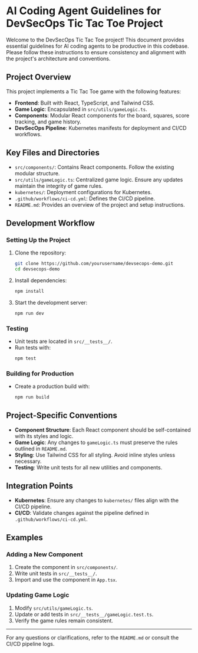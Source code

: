 # AI Coding Agent Guidelines for DevSecOps Tic Tac Toe Project

Welcome to the DevSecOps Tic Tac Toe project! This document provides essential guidelines for AI coding agents to be productive in this codebase. Please follow these instructions to ensure consistency and alignment with the project's architecture and conventions.

## Project Overview

This project implements a Tic Tac Toe game with the following features:
- **Frontend**: Built with React, TypeScript, and Tailwind CSS.
- **Game Logic**: Encapsulated in `src/utils/gameLogic.ts`.
- **Components**: Modular React components for the board, squares, score tracking, and game history.
- **DevSecOps Pipeline**: Kubernetes manifests for deployment and CI/CD workflows.

## Key Files and Directories

- `src/components/`: Contains React components. Follow the existing modular structure.
- `src/utils/gameLogic.ts`: Centralized game logic. Ensure any updates maintain the integrity of game rules.
- `kubernetes/`: Deployment configurations for Kubernetes.
- `.github/workflows/ci-cd.yml`: Defines the CI/CD pipeline.
- `README.md`: Provides an overview of the project and setup instructions.

## Development Workflow

### Setting Up the Project
1. Clone the repository:
   ```bash
   git clone https://github.com/yourusername/devsecops-demo.git
   cd devsecops-demo
   ```
2. Install dependencies:
   ```bash
   npm install
   ```
3. Start the development server:
   ```bash
   npm run dev
   ```

### Testing
- Unit tests are located in `src/__tests__/`.
- Run tests with:
  ```bash
  npm test
  ```

### Building for Production
- Create a production build with:
  ```bash
  npm run build
  ```

## Project-Specific Conventions

- **Component Structure**: Each React component should be self-contained with its styles and logic.
- **Game Logic**: Any changes to `gameLogic.ts` must preserve the rules outlined in `README.md`.
- **Styling**: Use Tailwind CSS for all styling. Avoid inline styles unless necessary.
- **Testing**: Write unit tests for all new utilities and components.

## Integration Points

- **Kubernetes**: Ensure any changes to `kubernetes/` files align with the CI/CD pipeline.
- **CI/CD**: Validate changes against the pipeline defined in `.github/workflows/ci-cd.yml`.

## Examples

### Adding a New Component
1. Create the component in `src/components/`.
2. Write unit tests in `src/__tests__/`.
3. Import and use the component in `App.tsx`.

### Updating Game Logic
1. Modify `src/utils/gameLogic.ts`.
2. Update or add tests in `src/__tests__/gameLogic.test.ts`.
3. Verify the game rules remain consistent.

---

For any questions or clarifications, refer to the `README.md` or consult the CI/CD pipeline logs.